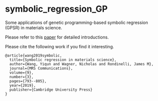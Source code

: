 # symbolic_regression_GP
Some applications of genetic programming-based symbolic regression (GPSR) in materials science.

Please refer to this [paper](https://www.cambridge.org/core/journals/mrs-communications/article/symbolic-regression-in-materials-science/A5836F4AF5E9395A9B27541C5042A7F3) for detailed introductions.

Please cite the following work if you find it interesting.
```
@article{wang2019symbolic,
  title={Symbolic regression in materials science},
  author={Wang, Yiqun and Wagner, Nicholas and Rondinelli, James M},
  journal={MRS Communications},
  volume={9},
  number={3},
  pages={793--805},
  year={2019},
  publisher={Cambridge University Press}
}
```
